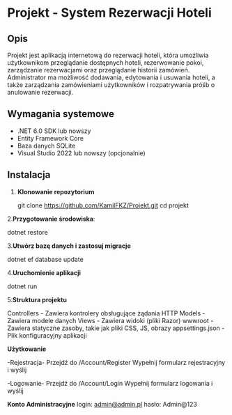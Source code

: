 ﻿# Projekt - System Rezerwacji Hoteli

## Opis
Projekt jest aplikacją internetową do rezerwacji hoteli, która umożliwia użytkownikom przeglądanie dostępnych hoteli, rezerwowanie pokoi, zarządzanie rezerwacjami oraz przeglądanie historii zamówień. Administrator ma możliwość dodawania, edytowania i usuwania hoteli, a także zarządzania zamówieniami użytkowników i rozpatrywania próśb o anulowanie rezerwacji.

## Wymagania systemowe
- .NET 6.0 SDK lub nowszy
- Entity Framework Core
- Baza danych SQLite
- Visual Studio 2022 lub nowszy (opcjonalnie)

## Instalacja

1. **Klonowanie repozytorium**

   git clone https://github.com/KamilFKZ/Projekt.git
   cd projekt
   
2.**Przygotowanie środowiska**:
   
   dotnet restore
          
 3.**Utwórz bazę danych i zastosuj migracje**
   
dotnet ef database update

4.**Uruchomienie aplikacji**

dotnet run

5.**Struktura projektu**

Controllers - Zawiera kontrolery obsługujące żądania HTTP
Models - Zawiera modele danych
Views - Zawiera widoki (pliki Razor)
wwwroot - Zawiera statyczne zasoby, takie jak pliki CSS, JS, obrazy
appsettings.json - Plik konfiguracyjny aplikacji

**Użytkowanie**

-Rejestracja-
Przejdź do /Account/Register
Wypełnij formularz rejestracyjny i wyślij

-Logowanie- 
Przejdź do /Account/Login
Wypełnij formularz logowania i wyślij

**Konto Administracyjne**
login: admin@admin.pl
hasło: Admin@123
